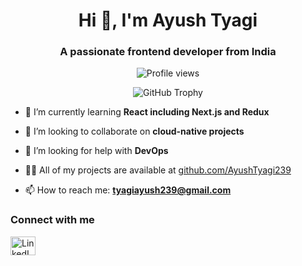 <h1 align="center">Hi 👋, I'm Ayush Tyagi</h1>
<h3 align="center">A passionate frontend developer from India</h3>

<p align="center">
  <img src="https://komarev.com/ghpvc/?username=ayushtyagi239&label=Profile%20views&color=0e75b6&style=flat" alt="Profile views" />
</p>

<p align="center">
  <img src="https://github-profile-trophy.vercel.app/?username=ayushtyagi239" alt="GitHub Trophy" />
</p>

- 🌱 I’m currently learning **React including Next.js and Redux**

- 👯 I’m looking to collaborate on **cloud-native projects**

- 🤝 I’m looking for help with **DevOps**

- 👨‍💻 All of my projects are available at [github.com/AyushTyagi239](https://github.com/AyushTyagi239)

- 📫 How to reach me: **tyagiayush239@gmail.com**

### Connect with me

<p align="left">
  <a href="https://www.linkedin.com/in/ayush-tyagi-0a3694267" target="_blank">
    <img align="center" src="https://raw.githubusercontent.com/rahuldkjain/github-profile-readme-generator/master/src/images/icons/Social/linked-in-alt.svg" alt="LinkedIn" height="30" width="40" />
  </a>
</p>
